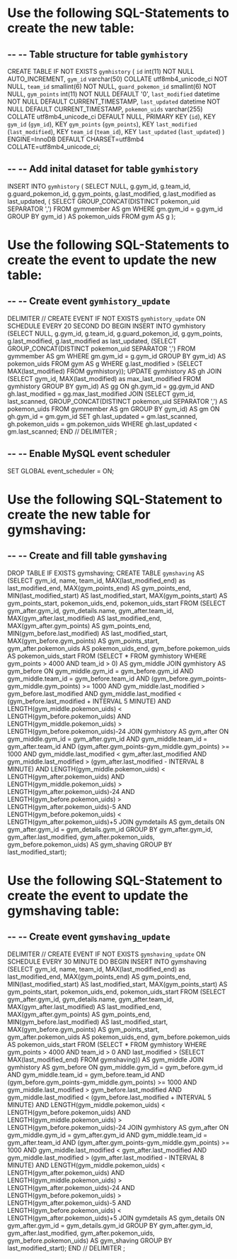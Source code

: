 Use the following SQL-Statements to create the new table:
=========================================================

--
-- Table structure for table `gymhistory`
--
CREATE TABLE IF NOT EXISTS `gymhistory` (
  `id` int(11) NOT NULL AUTO_INCREMENT,
  `gym_id` varchar(50) COLLATE utf8mb4_unicode_ci NOT NULL,
  `team_id` smallint(6) NOT NULL,
  `guard_pokemon_id` smallint(6) NOT NULL,
  `gym_points` int(11) NOT NULL DEFAULT '0',
  `last_modified` datetime NOT NULL DEFAULT CURRENT_TIMESTAMP,
  `last_updated` datetime NOT NULL DEFAULT CURRENT_TIMESTAMP,
  `pokemon_uids` varchar(255) COLLATE utf8mb4_unicode_ci DEFAULT NULL,
  PRIMARY KEY (`id`),
  KEY `gym_id` (`gym_id`),
  KEY `gym_points` (`gym_points`),
  KEY `last_modified` (`last_modified`),
  KEY `team_id` (`team_id`),
  KEY `last_updated` (`last_updated`)
) ENGINE=InnoDB DEFAULT CHARSET=utf8mb4 COLLATE=utf8mb4_unicode_ci;

--
-- Add inital dataset for table `gymhistory`
--
INSERT INTO `gymhistory`
  (
    SELECT NULL, g.gym_id, g.team_id, g.guard_pokemon_id, g.gym_points, g.last_modified, g.last_modified as last_updated,
    (
      SELECT GROUP_CONCAT(DISTINCT pokemon_uid SEPARATOR ',')
      FROM gymmember AS gm
      WHERE gm.gym_id = g.gym_id GROUP BY gym_id
    ) AS pokemon_uids
    FROM gym AS g
  );


Use the following SQL-Statements to create the event to update the new table:
=============================================================================

--
-- Create event `gymhistory_update`
--
DELIMITER //
CREATE EVENT IF NOT EXISTS `gymhistory_update`
ON SCHEDULE EVERY 20 SECOND
DO BEGIN
  INSERT INTO gymhistory (SELECT NULL, g.gym_id, g.team_id, g.guard_pokemon_id, g.gym_points, g.last_modified, g.last_modified as last_updated, (SELECT GROUP_CONCAT(DISTINCT pokemon_uid SEPARATOR ',') FROM gymmember AS gm WHERE gm.gym_id = g.gym_id GROUP BY gym_id) AS pokemon_uids FROM gym AS g WHERE g.last_modified > (SELECT MAX(last_modified) FROM gymhistory));
  UPDATE gymhistory AS gh
  JOIN (SELECT gym_id, MAX(last_modified) as max_last_modified FROM gymhistory GROUP BY gym_id)
  AS gg ON gh.gym_id = gg.gym_id AND gh.last_modified = gg.max_last_modified
  JOIN (SELECT gym_id, last_scanned, GROUP_CONCAT(DISTINCT pokemon_uid SEPARATOR ',') AS pokemon_uids FROM gymmember AS gm GROUP BY gym_id)
  AS gm ON gh.gym_id = gm.gym_id
  SET gh.last_updated = gm.last_scanned, gh.pokemon_uids = gm.pokemon_uids
  WHERE gh.last_updated < gm.last_scanned;
END
//
DELIMITER ;

--
-- Enable MySQL event scheduler
--
SET GLOBAL event_scheduler = ON;



Use the following SQL-Statement to create the new table for gymshaving:
========================================================================

--
-- Create and fill table `gymshaving`
--

DROP TABLE IF EXISTS gymshaving;
CREATE TABLE `gymshaving` AS (SELECT gym_id, name, team_id, MAX(last_modified_end) as last_modified_end, MAX(gym_points_end) AS gym_points_end, MIN(last_modified_start) AS last_modified_start, MAX(gym_points_start) AS gym_points_start, pokemon_uids_end, pokemon_uids_start FROM (SELECT gym_after.gym_id, gym_details.name, gym_after.team_id, MAX(gym_after.last_modified) AS last_modified_end, MAX(gym_after.gym_points) AS gym_points_end, MIN(gym_before.last_modified) AS last_modified_start, MAX(gym_before.gym_points) AS gym_points_start, gym_after.pokemon_uids AS pokemon_uids_end, gym_before.pokemon_uids AS pokemon_uids_start
FROM (SELECT * FROM gymhistory WHERE gym_points > 4000 AND team_id > 0) AS gym_middle
JOIN gymhistory AS gym_before
ON gym_middle.gym_id = gym_before.gym_id AND gym_middle.team_id = gym_before.team_id AND (gym_before.gym_points-gym_middle.gym_points) >= 1000 AND gym_middle.last_modified > gym_before.last_modified AND gym_middle.last_modified < (gym_before.last_modified + INTERVAL 5 MINUTE) AND LENGTH(gym_middle.pokemon_uids) < LENGTH(gym_before.pokemon_uids) AND LENGTH(gym_middle.pokemon_uids) > LENGTH(gym_before.pokemon_uids)-24
JOIN gymhistory AS gym_after
ON gym_middle.gym_id = gym_after.gym_id AND gym_middle.team_id = gym_after.team_id AND (gym_after.gym_points-gym_middle.gym_points) >= 1000 AND gym_middle.last_modified < gym_after.last_modified AND gym_middle.last_modified > (gym_after.last_modified - INTERVAL 8 MINUTE) AND LENGTH(gym_middle.pokemon_uids) < LENGTH(gym_after.pokemon_uids) AND LENGTH(gym_middle.pokemon_uids) > LENGTH(gym_after.pokemon_uids)-24 AND LENGTH(gym_before.pokemon_uids) > LENGTH(gym_after.pokemon_uids)-5 AND LENGTH(gym_before.pokemon_uids) < LENGTH(gym_after.pokemon_uids)+5
JOIN gymdetails AS gym_details
ON gym_after.gym_id = gym_details.gym_id
GROUP BY gym_after.gym_id, gym_after.last_modified, gym_after.pokemon_uids, gym_before.pokemon_uids)
AS gym_shaving GROUP BY last_modified_start);


Use the following SQL-Statement to create the event to update the gymshaving table:
====================================================================================

--
-- Create event `gymshaving_update`
--

DELIMITER //
CREATE EVENT IF NOT EXISTS `gymshaving_update`
ON SCHEDULE EVERY 30 MINUTE
DO BEGIN
  INSERT INTO gymshaving (SELECT gym_id, name, team_id, MAX(last_modified_end) as last_modified_end, MAX(gym_points_end) AS gym_points_end, MIN(last_modified_start) AS last_modified_start, MAX(gym_points_start) AS gym_points_start, pokemon_uids_end, pokemon_uids_start FROM (SELECT gym_after.gym_id, gym_details.name, gym_after.team_id, MAX(gym_after.last_modified) AS last_modified_end, MAX(gym_after.gym_points) AS gym_points_end, MIN(gym_before.last_modified) AS last_modified_start, MAX(gym_before.gym_points) AS gym_points_start, gym_after.pokemon_uids AS pokemon_uids_end, gym_before.pokemon_uids AS pokemon_uids_start
  FROM (SELECT * FROM gymhistory WHERE gym_points > 4000 AND team_id > 0 AND last_modified > (SELECT MAX(last_modified_end) FROM gymshaving)) AS gym_middle
  JOIN gymhistory AS gym_before
  ON gym_middle.gym_id = gym_before.gym_id AND gym_middle.team_id = gym_before.team_id AND (gym_before.gym_points-gym_middle.gym_points) >= 1000 AND gym_middle.last_modified > gym_before.last_modified AND gym_middle.last_modified < (gym_before.last_modified + INTERVAL 5 MINUTE) AND LENGTH(gym_middle.pokemon_uids) < LENGTH(gym_before.pokemon_uids) AND LENGTH(gym_middle.pokemon_uids) > LENGTH(gym_before.pokemon_uids)-24
  JOIN gymhistory AS gym_after
  ON gym_middle.gym_id = gym_after.gym_id AND gym_middle.team_id = gym_after.team_id AND (gym_after.gym_points-gym_middle.gym_points) >= 1000 AND gym_middle.last_modified < gym_after.last_modified AND gym_middle.last_modified > (gym_after.last_modified - INTERVAL 8 MINUTE) AND LENGTH(gym_middle.pokemon_uids) < LENGTH(gym_after.pokemon_uids) AND LENGTH(gym_middle.pokemon_uids) > LENGTH(gym_after.pokemon_uids)-24 AND LENGTH(gym_before.pokemon_uids) > LENGTH(gym_after.pokemon_uids)-5 AND LENGTH(gym_before.pokemon_uids) < LENGTH(gym_after.pokemon_uids)+5
  JOIN gymdetails AS gym_details
  ON gym_after.gym_id = gym_details.gym_id
  GROUP BY gym_after.gym_id, gym_after.last_modified, gym_after.pokemon_uids, gym_before.pokemon_uids)
  AS gym_shaving GROUP BY last_modified_start);
END
//
DELIMITER ;